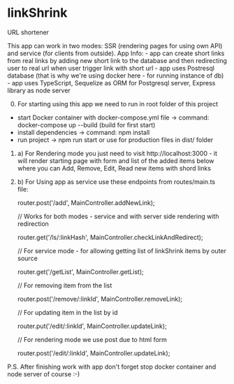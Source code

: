 # linkShrink
URL shortener

This app can work in two modes: SSR (rendering pages for using own API) and service (for clients from outside).
App Info:
    - app can create short links from real links by adding new short link to the database and then redirecting user to real url when user trigger link with short url
    - app uses Postresql database (that is why we're using docker here - for running instance of db)
    - app uses TypeScript, Sequelize as ORM for Postgresql server, Express library as node server

0. For starting using this app we need to run in root folder of this project
 - start Docker container with docker-compose.yml file -> command: docker-compose up --build (build for first start)
 - install dependencies -> command: npm install
 - run project -> npm run start or use for production files in dist/ folder

1. a) For Rendering mode you just need to visit http://localhost:3000 - it will render starting page with form and list of the added items below where you can Add, Remove, Edit, Read new items with shord links

1. b) For Using app as service use these endpoints from routes/main.ts file:
    
    router.post('/add', MainController.addNewLink);

    // Works for both modes - service and with server side rendering with redirection
    
    router.get('/ls/:linkHash', MainController.checkLinkAndRedirect);

    // For service mode - for allowing getting list of linkShrink items by outer source
    
    router.get('/getList', MainController.getList);

    // For removing item from the list
    
    router.post('/remove/:linkId', MainController.removeLink);

    // For updating item in the list by id
    
    router.put('/edit/:linkId', MainController.updateLink);
    
    // For rendering mode we use post due to html form
    
    router.post('/edit/:linkId', MainController.updateLink);

P.S. After finishing work with app don't forget stop docker container and node server of course :-)
